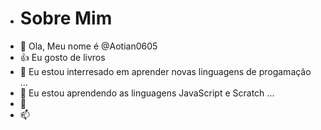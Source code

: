 - # Sobre Mim
- 👋 Ola, Meu nome é @Aotian0605
- :+1: Eu gosto de livros
- 👀 Eu estou interresado em aprender novas linguagens de progamação ...
- 🌱 Eu estou aprendendo as linguagens JavaScript e Scratch  ...
- 💞️
- 📫 

<!---
Aotian0605/Aotian0605 is a ✨ special ✨ repository because its `README.md` (this file) appears on your GitHub profile.
You can click the Preview link to take a look at your changes.
--->
